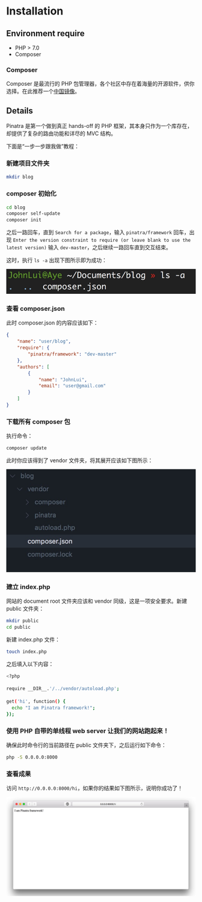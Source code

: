 # Installation

## Environment require

* PHP > 7.0
* Composer

### Composer

Composer 是最流行的 PHP 包管理器，各个社区中存在着海量的开源软件，供你选择。在此推荐一个[中国镜像](https://packagist.laravel-china.org)。

## Details

Pinatra 是第一个做到真正 hands-off 的 PHP 框架，其本身只作为一个库存在，却提供了复杂的路由功能和详尽的 MVC 结构。

下面是“一步一步跟我做”教程：

### 新建项目文件夹

```bash
mkdir blog
```

### composer 初始化

```bash
cd blog
composer self-update
composer init
```

之后一路回车，直到 `Search for a package`，输入 `pinatra/framework` 回车，出现 `Enter the version constraint to require (or leave blank to use the latest version)` 输入 `dev-master`，之后继续一路回车直到交互结束。

这时，执行 `ls -a` 出现下图所示即为成功：

![ls](./assets/1.jpg)

### 查看 composer.json

此时 composer.json 的内容应该如下：

```json
{
    "name": "user/blog",
    "require": {
        "pinatra/framework": "dev-master"
    },
    "authors": [
        {
            "name": "JohnLui",
            "email": "user@gmail.com"
        }
    ]
}
```

### 下载所有 composer 包

执行命令：

```bash
composer update
```

此时你应该得到了 vendor 文件夹，将其展开应该如下图所示：

![vendor](./assets/2.jpg)

### 建立 index.php

网站的 document root 文件夹应该和 vendor 同级，这是一项安全要求。新建 public 文件夹：

```bash
mkdir public
cd public
```

新建 index.php 文件：

```bash
touch index.php
```

之后填入以下内容：

```bash
<?php

require __DIR__.'/../vendor/autoload.php';

get('hi', function() {
  echo "I am Pinatra framework!";
});
```

### 使用 PHP 自带的单线程 web server 让我们的网站跑起来！

确保此时命令行的当前路径在 public 文件夹下，之后运行如下命令：

```bash
php -S 0.0.0.0:8000
```

### 查看成果

访问 `http://0.0.0.0:8000/hi`，如果你的结果如下图所示，说明你成功了！

![success](./assets/3.jpg)